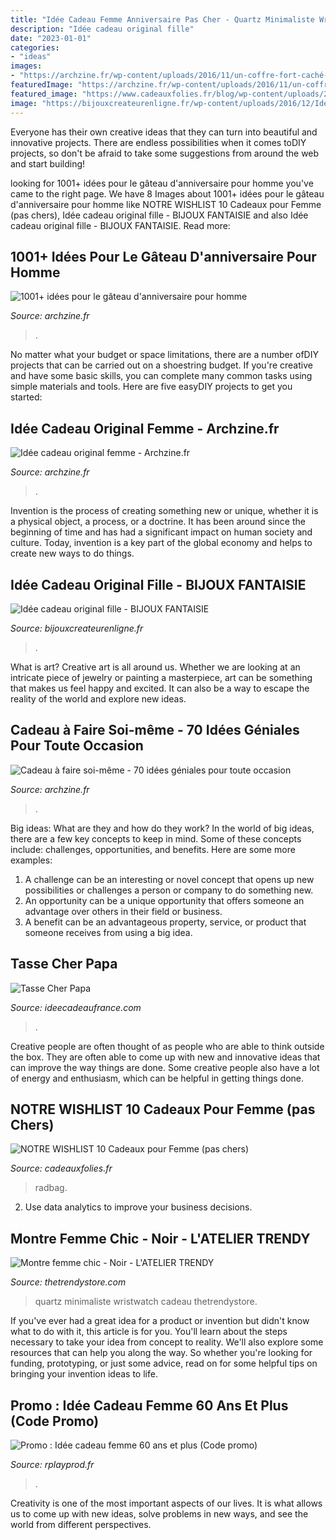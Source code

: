 ```yaml
---
title: "Idée Cadeau Femme Anniversaire Pas Cher - Quartz Minimaliste Wristwatch Cadeau Thetrendystore"
description: "Idée cadeau original fille"
date: "2023-01-01"
categories:
- "ideas"
images:
- "https://archzine.fr/wp-content/uploads/2016/11/un-coffre-fort-caché-dans-un-livre-une-idee-de-cadeau-a-faire-soi-meme-géniale-e1478701227502.jpg"
featuredImage: "https://archzine.fr/wp-content/uploads/2016/11/un-coffre-fort-caché-dans-un-livre-une-idee-de-cadeau-a-faire-soi-meme-géniale-e1478701227502.jpg"
featured_image: "https://www.cadeauxfolies.fr/blog/wp-content/uploads/2019/03/cadeau-original-pas-cher-femme.jpg"
image: "https://bijouxcreateurenligne.fr/wp-content/uploads/2016/12/Idée-cadeau-original-fille.jpg"
---
```



Everyone has their own creative ideas that they can turn into beautiful and innovative projects. There are endless possibilities when it comes toDIY projects, so don't be afraid to take some suggestions from around the web and start building!

	

		
looking for 1001+ idées pour le gâteau d&#039;anniversaire pour homme you've came to the right page. We have 8 Images about 1001+ idées pour le gâteau d&#039;anniversaire pour homme like NOTRE WISHLIST 10 Cadeaux pour Femme (pas chers), Idée cadeau original fille - BIJOUX FANTAISIE and also Idée cadeau original fille - BIJOUX FANTAISIE. Read more:
		
    
## 1001+ Idées Pour Le Gâteau D&#039;anniversaire Pour Homme

<img loading=lazy src="https://archzine.fr/wp-content/uploads/2017/04/loup-beau-gâteau-d-anniversaire-pour-homme-bleu-et-noir.jpg" onerror="this.onerror=null;this.src='https://tse2.mm.bing.net/th?id=OIP.tZBNECNP_qXEvmCz-_TAngHaJi&amp;pid=15.1';" alt="1001+ idées pour le gâteau d&#039;anniversaire pour homme">

_Source: archzine.fr_

>. 

	

No matter what your budget or space limitations, there are a number ofDIY projects that can be carried out on a shoestring budget. If you're creative and have some basic skills, you can complete many common tasks using simple materials and tools. Here are five easyDIY projects to get you started: 

    
## Idée Cadeau Original Femme - Archzine.fr

<img loading=lazy src="https://archzine.fr/wp-content/uploads/2015/09/Une-idée-cadeau-original-femme-idée-originale-anniversaire-chocolat-pizza.jpg" onerror="this.onerror=null;this.src='https://tse2.mm.bing.net/th?id=OIP.pVAAUA1CPWJDMdYKtGTzwQHaHa&amp;pid=15.1';" alt="Idée cadeau original femme - Archzine.fr">

_Source: archzine.fr_

>. 

	

Invention is the process of creating something new or unique, whether it is a physical object, a process, or a doctrine. It has been around since the beginning of time and has had a significant impact on human society and culture. Today, invention is a key part of the global economy and helps to create new ways to do things.

    
## Idée Cadeau Original Fille - BIJOUX FANTAISIE

<img loading=lazy src="https://bijouxcreateurenligne.fr/wp-content/uploads/2016/12/Idée-cadeau-original-fille.jpg" onerror="this.onerror=null;this.src='https://tse3.mm.bing.net/th?id=OIP.tHpJCsIVf_60iHH2aP61EAHaHa&amp;pid=15.1';" alt="Idée cadeau original fille - BIJOUX FANTAISIE">

_Source: bijouxcreateurenligne.fr_

>. 

	

What is art?
Creative art is all around us. Whether we are looking at an intricate piece of jewelry or painting a masterpiece, art can be something that makes us feel happy and excited. It can also be a way to escape the reality of the world and explore new ideas.

    
## Cadeau à Faire Soi-même - 70 Idées Géniales Pour Toute Occasion

<img loading=lazy src="https://archzine.fr/wp-content/uploads/2016/11/un-coffre-fort-caché-dans-un-livre-une-idee-de-cadeau-a-faire-soi-meme-géniale-e1478701227502.jpg" onerror="this.onerror=null;this.src='https://tse1.mm.bing.net/th?id=OIP.3LqrE0PCZQ4KtrrfUdLO1AHaHa&amp;pid=15.1';" alt="Cadeau à faire soi-même - 70 idées géniales pour toute occasion">

_Source: archzine.fr_

>. 

	

Big ideas: What are they and how do they work?
In the world of big ideas, there are a few key concepts to keep in mind. Some of these concepts include: challenges, opportunities, and benefits. Here are some more examples:
1. A challenge can be an interesting or novel concept that opens up new possibilities or challenges a person or company to do something new. 
2. An opportunity can be a unique opportunity that offers someone an advantage over others in their field or business. 
3. A benefit can be an advantageous property, service, or product that someone receives from using a big idea.

    
## Tasse Cher Papa

<img loading=lazy src="https://ideecadeaufrance.com/wp-content/uploads/2016/06/tasse-cher-papa-923.jpg" onerror="this.onerror=null;this.src='https://tse1.mm.bing.net/th?id=OIP.n_eWJeJTkUR6SBEei7QX6QHaHa&amp;pid=15.1';" alt="Tasse Cher Papa">

_Source: ideecadeaufrance.com_

>. 

	

Creative people are often thought of as people who are able to think outside the box. They are often able to come up with new and innovative ideas that can improve the way things are done. Some creative people also have a lot of energy and enthusiasm, which can be helpful in getting things done.

    
## NOTRE WISHLIST 10 Cadeaux Pour Femme (pas Chers)

<img loading=lazy src="https://www.cadeauxfolies.fr/blog/wp-content/uploads/2019/03/cadeau-original-pas-cher-femme.jpg" onerror="this.onerror=null;this.src='https://tse1.mm.bing.net/th?id=OIP.M1QEGVw-WLJ7xXkn_H2CUwHaLH&amp;pid=15.1';" alt="NOTRE WISHLIST 10 Cadeaux pour Femme (pas chers)">

_Source: cadeauxfolies.fr_

>radbag. 

	

2. Use data analytics to improve your business decisions.

    
## Montre Femme Chic - Noir - L&#039;ATELIER TRENDY

<img loading=lazy src="https://thetrendystore.com/wp-content/uploads/2016/12/montre-cadeau-femme-pas-cher-03.jpg" onerror="this.onerror=null;this.src='https://tse3.mm.bing.net/th?id=OIP.jGiTccfT4zCscjR21wPobAHaHa&amp;pid=15.1';" alt="Montre femme chic - Noir - L&#039;ATELIER TRENDY">

_Source: thetrendystore.com_

>quartz minimaliste wristwatch cadeau thetrendystore. 

	

If you've ever had a great idea for a product or invention but didn't know what to do with it, this article is for you. You'll learn about the steps necessary to take your idea from concept to reality. We'll also explore some resources that can help you along the way. So whether you're looking for funding, prototyping, or just some advice, read on for some helpful tips on bringing your invention ideas to life.

    
## Promo : Idée Cadeau Femme 60 Ans Et Plus (Code Promo)

<img loading=lazy src="https://rplayprod.fr/wp-content/uploads/4593/idée-cadeau-femme-jeune-maman-5ebd114d48266.jpg" onerror="this.onerror=null;this.src='https://tse4.mm.bing.net/th?id=OIP.5Fi2Z-taAzTUlxyp0zZvMgHaHa&amp;pid=15.1';" alt="Promo : Idée cadeau femme 60 ans et plus (Code promo)">

_Source: rplayprod.fr_

>. 

	

Creativity is one of the most important aspects of our lives. It is what allows us to come up with new ideas, solve problems in new ways, and see the world from different perspectives.

